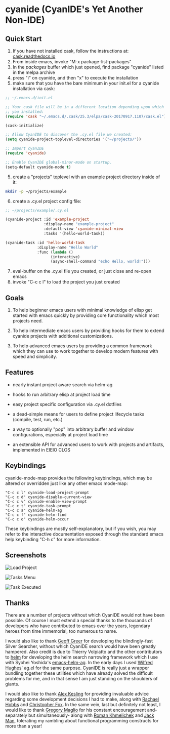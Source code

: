 # cyanide (CyanIDE's Yet Another Non-IDE)

## Quick Start

1) If you have not installed cask, follow the instructions at:
   [cask.readthedocs.io](cask.readthedocs.io/en/latest/guide/installation.html)
2) From inside emacs, invoke "M-x package-list-packages"
3) In the *packages* buffer which just opened, find package "cyanide" listed in
   the melpa archive
4) press "i" on cyanide, and then "x" to execute the installation
5) make sure that you have the bare minimum in your init.el for a cyanide
   installation via cask:

```lisp
;; ~/.emacs.d/init.el

;; Your cask file will be in a different location depending upon which version
;; you installed:
(require 'cask "~/.emacs.d/.cask/25.3/elpa/cask-20170917.1107/cask.el")

(cask-initialize)

;; Allow CyanIDE to discover the .cy.el file we created:
(setq cyanide-project-toplevel-directories '("~/projects/"))

;; Import cyanIDE
(require 'cyanide)

;; Enable CyanIDE global-minor-mode on startup.
(setq-default cyanide-mode t)
```

5) create a "projects" toplevel with an example project directory inside of it:

```bash
mkdir -p ~/projects/example
```

6) create a .cy.el project config file:

```lisp
;; ~/projects/example/.cy.el

(cyanide-project :id 'example-project
                 :display-name "example-project"
                 :default-view 'cyanide-minimal-view
                 :tasks '(hello-world-task))

(cyanide-task :id 'hello-world-task
              :display-name "Hello World"
              :func (lambda ()
                    (interactive)
                    (async-shell-command "echo Hello, world!")))
```

7) eval-buffer on the .cy.el file you created, or just close and re-open emacs
8) invoke "C-c c l" to load the project you just created

## Goals

1) To help beginner emacs users with minimal knowledge of elisp get started
   with emacs quickly by providing core functionality which most projects need.

2) To help intermediate emacs users by providing hooks for them to extend
   cyanide projects with additional customizations.

3) To help advanced emacs users by providing a common framework which they can
   use to work together to develop modern features with speed and simplicity.

## Features

* nearly instant project aware search via helm-ag

* hooks to run arbitrary elisp at project load time

* easy project specific configuration via .cy.el dotfiles

* a dead-simple means for users to define project lifecycle tasks (compile,
  test, run, etc.)

* a way to optionally "pop" into arbitrary buffer and window configurations,
  especially at project load time

* an extensible API for advanced users to work with projects and artifacts,
  implemented in EIEIO CLOS

## Keybindings

cyanide-mode-map provides the following keybindings, which may be altered or
overridden just like any other emacs mode-map:

```
"C-c c l" cyanide-load-project-prompt
"C-c c d" cyanide-disable-current-view
"C-c c v" cyanide-enable-view-prompt
"C-c c t" cyanide-task-prompt
"C-c c a" cyanide-helm-ag
"C-c c f" cyanide-helm-find
"C-c c o" cyanide-helm-occur
```

These keybindings are mostly self-explanatory, but if you wish, you may refer to
the interactive documentation exposed through the standard emacs help keybinding
"C-h c" for more information.

## Screenshots

![Load Project](https://i.imgur.com/z14mLs8.png "Load Project Prompt")

![Tasks Menu](https://i.imgur.com/76YKADT.png "Tasks Menu")

![Task Executed](https://i.imgur.com/IrLEIWF.png "Task Executed")

## Thanks

There are a number of projects without which CyanIDE would not have been
possible. Of course I must extend a special thanks to the thousands of
developers who have contributed to emacs over the years, legendary heroes from
time immemorial, too numerous to name.

I would also like to thank [Geoff Greer](https://github.com/ggreer) for
developing the blindingly-fast Silver Searcher, without which CyanIDE search
would have been greatly hampered. Also credit is due to Thierry Volpiatto and
the other contributors to [helm](https://emacs-helm.github.io/helm/) for
developing the helm search narrowing framework which I use with Syohei Yoshida's
[emacs-helm-ag](https://github.com/syohex/emacs-helm-ag). In the early days I
used [Wilfred Hughes](https://github.com/Wilfred)' ag.el for the same
purpose. CyanIDE is really just a wrapper bundling together these utilities
which have already solved the difficult problems for me, and in that sense I am
just standing on the shoulders of giants.

I would also like to thank [Alex Kesling](https://github.com/akesling) for
providing invaluable advice regarding some development decisions I had to make,
along with [Rachael Hobbs](https://github.com/rahobbs) and [Christopher
Fox](https://github.com/cdfox). In the same vein, last but definitely not least,
I would like to thank [Gregory Maglio](https://github.com/gmaglio) for his
constant encouragement and- separately but simultaneously- along with [Roman
Khmelichek](https://github.com/rkhmelichek) and [Jack
Man](https://github.com/jdotman), tolerating my rambling about functional
programming constructs for more than a year!
